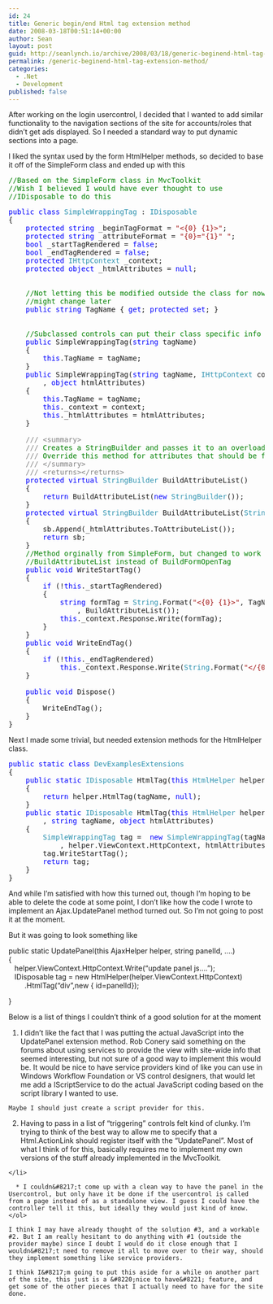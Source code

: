 ```yaml
---
id: 24
title: Generic begin/end Html tag extension method
date: 2008-03-18T00:51:14+00:00
author: Sean
layout: post
guid: http://seanlynch.io/archive/2008/03/18/generic-beginend-html-tag-extension-method.aspx
permalink: /generic-beginend-html-tag-extension-method/
categories:
  - .Net
  - Development
published: false
---
```

After working on the login usercontrol, I decided that I wanted to add similar functionality to the navigation sections of the site for accounts/roles that didn&#8217;t get ads displayed. So I needed a standard way to put dynamic sections into a page.

I liked the syntax used by the form HtmlHelper methods, so decided to base it off of the SimpleForm class and ended up with this

<pre class="code"><span style="color: rgb(0,128,0)">//Based on the SimpleForm class in MvcToolkit <br /><span style="color: rgb(0,128,0)">//Wish I believed I would have ever thought to use<br /></span></span><span style="color: rgb(0,128,0)">//IDisposable to do this</span></pre>

<pre class="code"><span style="color: rgb(0,0,255)">public</span> <span style="color: rgb(0,0,255)">class</span> <span style="color: rgb(43,145,175)">SimpleWrappingTag</span> : <span style="color: rgb(43,145,175)">IDisposable<br /></span>{
    <span style="color: rgb(0,0,255)">protected</span> <span style="color: rgb(0,0,255)">string</span> _beginTagFormat = <span style="color: rgb(163,21,21)">"&lt;{0} {1}&gt;"</span>;
    <span style="color: rgb(0,0,255)">protected</span> <span style="color: rgb(0,0,255)">string</span> _attributeFormat = <span style="color: rgb(163,21,21)">"{0}="{1}" "</span>;
    <span style="color: rgb(0,0,255)">bool</span> _startTagRendered = <span style="color: rgb(0,0,255)">false</span>;
    <span style="color: rgb(0,0,255)">bool</span> _endTagRendered = <span style="color: rgb(0,0,255)">false</span>;
    <span style="color: rgb(0,0,255)">protected</span> <span style="color: rgb(43,145,175)">IHttpContext</span> _context;
    <span style="color: rgb(0,0,255)">protected</span> <span style="color: rgb(0,0,255)">object</span> _htmlAttributes = <span style="color: rgb(0,0,255)">null</span>;


    <span style="color: rgb(0,128,0)">//Not letting this be modified outside the class for now
</span>    <span style="color: rgb(0,128,0)">//might change later
</span>    <span style="color: rgb(0,0,255)">public</span> <span style="color: rgb(0,0,255)">string</span> TagName { <span style="color: rgb(0,0,255)">get</span>; <span style="color: rgb(0,0,255)">protected</span> <span style="color: rgb(0,0,255)">set</span>; }


    <span style="color: rgb(0,128,0)">//Subclassed controls can put their class specific info here
</span>    <span style="color: rgb(0,0,255)">public</span> SimpleWrappingTag(<span style="color: rgb(0,0,255)">string</span> tagName)
    {
        <span style="color: rgb(0,0,255)">this</span>.TagName = tagName;
    }
    <span style="color: rgb(0,0,255)">public</span> SimpleWrappingTag(<span style="color: rgb(0,0,255)">string</span> tagName, <span style="color: rgb(43,145,175)">IHttpContext</span> context
        , <span style="color: rgb(0,0,255)">object</span> htmlAttributes)
    {
        <span style="color: rgb(0,0,255)">this</span>.TagName = tagName;
        <span style="color: rgb(0,0,255)">this</span>._context = context;
        <span style="color: rgb(0,0,255)">this</span>._htmlAttributes = htmlAttributes;
    }

    <span style="color: rgb(128,128,128)">///</span><span style="color: rgb(0,128,0)"> </span><span style="color: rgb(128,128,128)">&lt;summary&gt;
</span>    <span style="color: rgb(128,128,128)">///</span><span style="color: rgb(0,128,0)"> Creates a StringBuilder and passes it to an overloaded method. 
</span>    <span style="color: rgb(128,128,128)">///</span><span style="color: rgb(0,128,0)"> Override this method for attributes that should be first in tag.
</span>    <span style="color: rgb(128,128,128)">///</span><span style="color: rgb(0,128,0)"> </span><span style="color: rgb(128,128,128)">&lt;/summary&gt;
</span>    <span style="color: rgb(128,128,128)">///</span><span style="color: rgb(0,128,0)"> </span><span style="color: rgb(128,128,128)">&lt;returns&gt;&lt;/returns&gt;
</span>    <span style="color: rgb(0,0,255)">protected</span> <span style="color: rgb(0,0,255)">virtual</span> <span style="color: rgb(43,145,175)">StringBuilder</span> BuildAttributeList()
    {
        <span style="color: rgb(0,0,255)">return</span> BuildAttributeList(<span style="color: rgb(0,0,255)">new</span> <span style="color: rgb(43,145,175)">StringBuilder</span>());
    }
    <span style="color: rgb(0,0,255)">protected</span> <span style="color: rgb(0,0,255)">virtual</span> <span style="color: rgb(43,145,175)">StringBuilder</span> BuildAttributeList(<span style="color: rgb(43,145,175)">StringBuilder</span> sb)
    {
        sb.Append(_htmlAttributes.ToAttributeList());
        <span style="color: rgb(0,0,255)">return</span> sb;
    }
    <span style="color: rgb(0,128,0)">//Method orginally from SimpleForm, but changed to work with 
</span>    <span style="color: rgb(0,128,0)">//BuildAttributeList instead of BuildFormOpenTag
</span>    <span style="color: rgb(0,0,255)">public</span> <span style="color: rgb(0,0,255)">void</span> WriteStartTag()
    {
        <span style="color: rgb(0,0,255)">if</span> (!<span style="color: rgb(0,0,255)">this</span>._startTagRendered)
        {
            <span style="color: rgb(0,0,255)">string</span> formTag = <span style="color: rgb(43,145,175)">String</span>.Format(<span style="color: rgb(163,21,21)">"&lt;{0} {1}&gt;"</span>, TagName
                , BuildAttributeList());
            <span style="color: rgb(0,0,255)">this</span>._context.Response.Write(formTag);
        }
    }
    <span style="color: rgb(0,0,255)">public</span> <span style="color: rgb(0,0,255)">void</span> WriteEndTag()
    {
        <span style="color: rgb(0,0,255)">if</span> (!<span style="color: rgb(0,0,255)">this</span>._endTagRendered)
            <span style="color: rgb(0,0,255)">this</span>._context.Response.Write(<span style="color: rgb(43,145,175)">String</span>.Format(<span style="color: rgb(163,21,21)">"&lt;/{0}&gt;"</span>, TagName));
    }

    <span style="color: rgb(0,0,255)">public</span> <span style="color: rgb(0,0,255)">void</span> Dispose()
    {
        WriteEndTag();
    }
}
<a href="http://11011.net/software/vspaste"></a><a href="http://11011.net/software/vspaste"></a><a href="http://11011.net/software/vspaste"></a></pre>

Next I made some trivial, but needed extension methods for the HtmlHelper class.

<pre class="code"><span style="color: rgb(0,0,255)">public</span> <span style="color: rgb(0,0,255)">static</span> <span style="color: rgb(0,0,255)">class</span> <span style="color: rgb(43,145,175)">DevExamplesExtensions
</span>{
    <span style="color: rgb(0,0,255)">public</span> <span style="color: rgb(0,0,255)">static</span> <span style="color: rgb(43,145,175)">IDisposable</span> HtmlTag(<span style="color: rgb(0,0,255)">this</span> <span style="color: rgb(43,145,175)">HtmlHelper</span> helper, <span style="color: rgb(0,0,255)">string</span> tagName)
    {
        <span style="color: rgb(0,0,255)">return</span> helper.HtmlTag(tagName, <span style="color: rgb(0,0,255)">null</span>);
    }
    <span style="color: rgb(0,0,255)">public</span> <span style="color: rgb(0,0,255)">static</span> <span style="color: rgb(43,145,175)">IDisposable</span> HtmlTag(<span style="color: rgb(0,0,255)">this</span> <span style="color: rgb(43,145,175)">HtmlHelper</span> helper
        , <span style="color: rgb(0,0,255)">string</span> tagName, <span style="color: rgb(0,0,255)">object</span> htmlAttributes)
    {
        <span style="color: rgb(43,145,175)">SimpleWrappingTag</span> tag =  <span style="color: rgb(0,0,255)">new</span> <span style="color: rgb(43,145,175)">SimpleWrappingTag</span>(tagName
            , helper.ViewContext.HttpContext, htmlAttributes);
        tag.WriteStartTag();
        <span style="color: rgb(0,0,255)">return</span> tag;
    }
}</pre>

And while I&#8217;m satisfied with how this turned out, though I&#8217;m hoping to be able to delete the code at some point, I don&#8217;t like how the code I wrote to implement an Ajax.UpdatePanel method turned out. So I&#8217;m not going to post it at the moment.

But it was going to look something like

public static UpdatePanel(this AjaxHelper helper, string panelId, &#8230;.)  
{  
   helper.ViewContext.HttpContext.Write(&#8220;update panel js&#8230;.&#8221;);  
   IDisposable tag = new HtmlHelper(helper.ViewContext.HttpContext)  
        .HtmlTag(&#8220;div&#8221;,new { id=panelId});

}

Below is a list of things I couldn&#8217;t think of a good solution for at the moment

  1. I didn&#8217;t like the fact that I was putting the actual JavaScript into the UpdatePanel extension method. Rob Conery said something on the forums about using services to provide the view with site-wide info that seemed interesting, but not sure of a good way to implement this would be. 
    It would be nice to have service providers kind of like you can use in Windows Workflow Foundation or VS control designers, that would let me add a IScriptService to do the actual JavaScript coding based on the script library I wanted to use.
    
    Maybe I should just create a script provider for this. 

  2. Having to pass in a list of &#8220;triggering&#8221; controls felt kind of clunky. I&#8217;m trying to think of the best way to allow me to specify that a Html.ActionLink should register itself with the &#8220;UpdatePanel&#8221;. 
    Most of what I think of for this, basically requires me to implement my own versions of the stuff already implemented in the MvcToolkit.
    
    </li> 
    
      * I couldn&#8217;t come up with a clean way to have the panel in the Usercontrol, but only have it be done if the usercontrol is called from a page instead of as a standalone view. I guess I could have the controller tell it this, but ideally they would just kind of know.</ol> 
    
    I think I may have already thought of the solution #3, and a workable #2. But I am really hesitant to do anything with #1 (outside the provider maybe) since I doubt I would do it close enough that I wouldn&#8217;t need to remove it all to move over to their way, should they implement something like service providers.
    
    I think I&#8217;m going to put this aside for a while on another part of the site, this just is a &#8220;nice to have&#8221; feature, and get some of the other pieces that I actually need to have for the site done.
    
     
    
